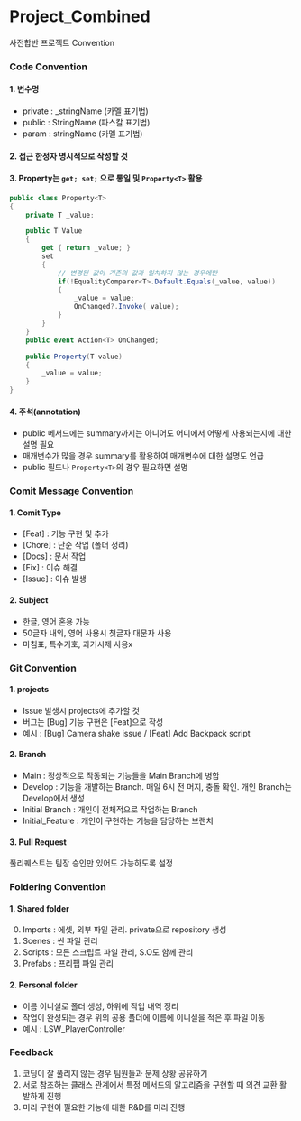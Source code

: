 # Project_Combined
사전합반 프로젝트 Convention

### Code Convention
#### 1. 변수명
  - private : _stringName (카멜 표기법)
  - public : StringName (파스칼 표기법)
  - param : stringName (카멜 표기법)
  
#### 2. 접근 한정자 명시적으로 작성할 것

#### 3. Property는 `get; set;` 으로 통일 및 `Property<T>` 활용
```cs
public class Property<T>
{
    private T _value;

    public T Value
    {
        get { return _value; }
        set
        {
        	// 변경된 값이 기존의 값과 일치하지 않는 경우에만
            if(!EqualityComparer<T>.Default.Equals(_value, value))
            {
                _value = value; 
                OnChanged?.Invoke(_value); 
            }
        }
    }
    public event Action<T> OnChanged;

    public Property(T value)
    {
        _value = value;
    }
}
```

#### 4. 주석(annotation)
  - public 메서드에는 summary까지는 아니어도 어디에서 어떻게 사용되는지에 대한 설명 필요
  - 매개변수가 많을 경우 summary를 활용하여 매개변수에 대한 설명도 언급
  - public 필드나 `Property<T>`의 경우 필요하면 설명

### Comit Message Convention
#### 1. Comit Type</span>
  - [Feat] : 기능 구현 및 추가
  - [Chore] : 단순 작업 (폴더 정리)
  - [Docs] : 문서 작업
  - [Fix] : 이슈 해결
  - [Issue] : 이슈 발생
  
#### 2. Subject
  - 한글, 영어 혼용 가능
  - 50글자 내외, 영어 사용시 첫글자 대문자 사용
  - 마침표, 특수기호, 과거시제 사용x

### Git Convention
#### 1. projects
  - Issue 발생시 projects에 추가할 것
  - 버그는 [Bug] 기능 구현은 [Feat]으로 작성
  - 예시 : [Bug] Camera shake issue / [Feat] Add Backpack script
  
#### 2. Branch
  - Main : 정상적으로 작동되는 기능들을 Main Branch에 병합
  - Develop : 기능을 개발하는 Branch. 매일 6시 전 머지, 충돌 확인. 개인 Branch는 Develop에서 생성
  - Initial Branch : 개인이 전체적으로 작업하는 Branch
  - Initial_Feature : 개인이 구현하는 기능을 담당하는 브랜치
  
#### 3. Pull Request
풀리퀘스트는 팀장 승인만 있어도 가능하도록 설정

### Foldering Convention
#### 1. Shared folder
  0. Imports : 에셋, 외부 파일 관리. private으로 repository 생성
  1. Scenes : 씬 파일 관리
  2. Scripts : 모든 스크립트 파일 관리, S.O도 함께 관리
  3. Prefabs : 프리팹 파일 관리
  
#### 2. Personal folder
  - 이름 이니셜로 폴더 생성, 하위에 작업 내역 정리
  - 작업이 완성되는 경우 위의 공용 폴더에 이름에 이니셜을 적은 후 파일 이동
  - 예시 : LSW_PlayerController
  
### Feedback
1. 코딩이 잘 풀리지 않는 경우 팀원들과 문제 상황 공유하기
2. 서로 참조하는 클래스 관계에서 특정 메서드의 알고리즘을 구현할 때 의견 교환 활발하게 진행
3. 미리 구현이 필요한 기능에 대한 R&D를 미리 진행

